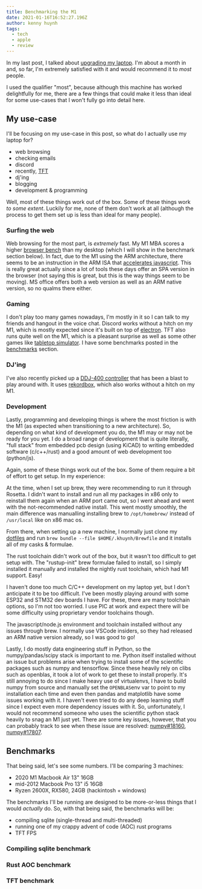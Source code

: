 ```yaml
---
title: Benchmarking the M1
date: 2021-01-16T16:52:27.196Z
author: kenny huynh
tags:
  - tech
  - apple
  - review
---
```

In my last post, I talked about [upgrading my laptop](https://www.kennyvh.com/posts/upgrading-my-laptop). I'm about a month in and, so far, I'm extremely satisfied with it and would recommend it to _most_ people.

I used the qualifier "most", because although this machine has worked delightfully for me, there are a few things that could make it less than ideal for some use-cases that I won't fully go into detail here.

## My use-case

I'll be focusing on my use-case in this post, so what do I actually use my laptop for?

- web browsing
- checking emails
- discord
- recently, [TFT](https://teamfighttactics.leagueoflegends.com/)
- dj'ing
- blogging
- development & programming

Well, most of these things work out of the box. Some of these things work _to some extent_. Luckily for me, none of them don't work at all (although the process to get them set up is less than ideal for many people).

### Surfing the web

Web browsing for the most part, is _extremely_ fast. My M1 MBA scores a higher [browser bench](https://browserbench.org/) than my desktop (which I will show in the benchmark section below). In fact, due to the M1 using the ARM architecture, there seems to be an instruction in the ARM ISA that [accelerates javascript](https://news.ycombinator.com/item?id=25233554). This is really great actually since a lot of tools these days offer an SPA version in the browser (not saying this is great, but this is the way things seem to be moving). MS office offers both a web version as well as an ARM native version, so no qualms there either.

### Gaming

I don't play too many games nowadays, I'm mostly in it so I can talk to my friends and hangout in the voice chat. Discord works without a hitch on my M1, which is mostly expected since it's built on top of [electron](https://www.electronjs.org/). TFT also runs quite well on the M1, which is a pleasant surprise as well as some other games like [tabletop simulator](https://store.steampowered.com/app/286160/Tabletop_Simulator/). I have some benchmarks posted in the [benchmarks](#benchmarks) section.

### DJ'ing

I've also recently picked up a [DDJ-400 controller](https://www.pioneerdj.com/en-us/product/controller/ddj-400/black/overview/) that has been a blast to play around with. It uses [rekordbox](https://rekordbox.com/en/), which also works without a hitch on my M1.

### Development

Lastly, programming and developing things is where the most friction is with the M1 (as expected when transitioning to a new architecture). So, depending on what kind of development you do, the M1 may or may not be ready for you yet. I do a broad range of development that is quite literally, "full stack" from embedded pcb design (using KiCAD) to writing embedded software (c/c++/rust) and a good amount of web development too (python/js).

Again, some of these things work out of the box. Some of them require a bit of effort to get setup. In my experience:

At the time, when I set up brew, they were recommending to run it through Rosetta. I didn't want to install and run all my packages in x86 only to reinstall them again when an ARM port came out, so I went ahead and went with the not-recommended native install. This went mostly smoothly, the main difference was manualling installing brew to `/opt/homebrew/` instead of `/usr/local` like on x86 mac os.

From there, when setting up a new machine, I normally just clone my [dotfiles](https://github.com/hkennyv/dotfiles) and run `brew bundle --file $HOME/.khuynh/Brewfile` and it installs all of my casks & formulae.

The rust toolchain didn't work out of the box, but it wasn't too difficult to get setup with. The "rustup-init" brew formulae failed to install, so I simply installed it manually and installed the nightly rust toolchain, which had M1 support. Easy!

I haven't done too much C/C++ development on my laptop yet, but I don't anticipate it to be too difficult. I've been mostly playing around with some ESP32 and STM32 dev boards I have. For these, there are many toolchain options, so I'm not too worried. I use PIC at work and expect there will be some difficulty using proprietary vendor toolchains though.

The javascript/node.js environment and toolchain installed without any issues through brew. I normally use VSCode insiders, so they had released an ARM native version already, so I was good to go!

Lastly, I do mostly data engineering stuff in Python, so the numpy/pandas/scipy stack is important to me. Python itself installed without an issue but problems arise when trying to install some of the scientific packages such as numpy and tensorflow. Since these heavily rely on clibs such as openblas, it took a lot of work to get these to install properly. It's still annoying to do since I make heavy use of virtualenvs, I have to build numpy from source and manually set the `OPENBLAS`env var to point to my installation each time and even then pandas and matplotlib have some issues working with it. I haven't even tried to do any deep learning stuff since I expect even more dependency issues with it. So, unfortunately, I would not recommend someone who uses the scientific python stack heavily to snag an M1 just yet. There are some key issues, however, that you can probably track to see when these issue are resolved: [numpy#18160](https://github.com/numpy/numpy/issues/18160), [numpy#17807](https://github.com/numpy/numpy/issues/17807).


## Benchmarks

That being said, let's see some numbers. I'll be comparing 3 machines:

- 2020 M1 Macbook Air 13" 16GB
- mid-2012 Macbook Pro 13" i5 16GB
- Ryzen 2600X, RX580, 24GB (hackintosh + windows)

The benchmarks I'll be running are designed to be more-or-less things that I would _actually_ do. So, with that being said, the benchmarks will be:

- compiling sqlite (single-thread and multi-threaded)
- running one of my crappy advent of code (AOC) rust programs
- TFT FPS

### Compiling sqlite benchmark

### Rust AOC benchmark

### TFT benchmark
